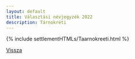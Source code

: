 ```yaml
---
layout: default
title: Választási névjegyzék 2022
description: Tárnokréti
---
```


{% include settlementHTMLs/Taarnokreeti.html %}

[Vissza](../)